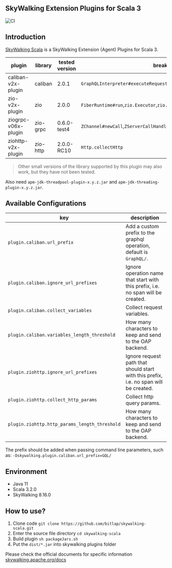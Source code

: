 SkyWalking Extension Plugins for Scala 3
---

![CI][Badge-CI]


[Badge-CI]: https://github.com/bitlap/skywalking-scala/actions/workflows/ScalaCI.yml/badge.svg

## Introduction

[SkyWalking Scala](https://github.com/bitlap/skywalking-scala) is a SkyWalking Extension (Agent) Plugins for Scala 3.


| plugin              | library  | tested version | breakthrough points                                                                  |
|---------------------|----------|----------------|--------------------------------------------------------------------------------------|
| caliban-v2x-plugin  | caliban  | 2.0.1          | `GraphQLInterpreter#executeRequest`                                                  |
| zio-v2x-plugin      | zio      | 2.0.0          | `FiberRuntime#run`,`zio.Executor`,`zio.internal.ZScheduler`,`zio.Scheduler#schedule` |
| ziogrpc-v06x-plugin | zio-grpc | 0.6.0-test4    | `ZChannel#newCall`,`ZServerCallHandler#startCall`,`ZServerCall`                      |
| ziohttp-v2x-plugin  | zio-http | 2.0.0-RC10     | `Http.collectHttp`                                                                   |

> Other small versions of the library supported by this plugin may also work, but they have not been tested.

Also need `apm-jdk-threadpool-plugin-x.y.z.jar` and `apm-jdk-threading-plugin-x.y.z.jar`.

## Available Configurations
| key                                           | description                                                                           |
|-----------------------------------------------|---------------------------------------------------------------------------------------|
| `plugin.caliban.url_prefix`                   | Add a custom prefix to the graphql operation, default is `GraphQL/`.                  |
| `plugin.caliban.ignore_url_prefixes`          | Ignore operation name that start with this prefix, i.e. no span will be created.      |
| `plugin.caliban.collect_variables`            | Collect request variables.                                                            |
| `plugin.caliban.variables_length_threshold`   | How many characters to keep and send to the OAP backend.                              |
| `plugin.ziohttp.ignore_url_prefixes`          | Ignore request path that should start with this prefix, i.e. no span will be created. |
| `plugin.ziohttp.collect_http_params`          | Collect http query params.                                                            |
| `plugin.ziohttp.http_params_length_threshold` | How many characters to keep and send to the OAP backend.                              |

The prefix should be added when passing command line parameters, such as: `-Dskywalking.plugin.caliban.url_prefix=GQL/`

## Environment

- Java 11
- Scala 3.2.0
- SkyWalking 8.16.0

## How to use?

1. Clone code `git clone https://github.com/bitlap/skywalking-scala.git`
2. Enter the source file directory `cd skywalking-scala`
3. Build plugin `sh packageJars.sh`
4. Put the `dist/*.jar` into skywalking plugins folder

Please check the official documents for specific information
[skywalking.apache.org/docs](https://skywalking.apache.org/docs/skywalking-java/v8.15.0/en/setup/service-agent/java-agent/readme/)